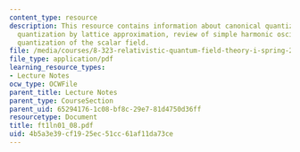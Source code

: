 ```yaml
---
content_type: resource
description: This resource contains information about canonical quantization, field
  quantization by lattice approximation, review of simple harmonic oscillator and
  quantization of the scalar field.
file: /media/courses/8-323-relativistic-quantum-field-theory-i-spring-2008/4b5a3e39cf1925ec51cc61af11da73ce_ft1ln01_08.pdf
file_type: application/pdf
learning_resource_types:
- Lecture Notes
ocw_type: OCWFile
parent_title: Lecture Notes
parent_type: CourseSection
parent_uid: 65294176-1c08-bf8c-29e7-81d4750d36ff
resourcetype: Document
title: ft1ln01_08.pdf
uid: 4b5a3e39-cf19-25ec-51cc-61af11da73ce
---
```


